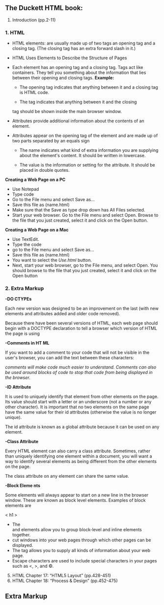 ## The Duckett HTML book:

1. Introduction (pp.2-11)
###  1. HTML 

  - HTML elements: are usually made up of two tags an opening tag and a closing tag. (The closing tag has an extra forward slash in it.)
      
  - HTML Uses Elements to Describe the Structure of Pages
  - Each element has an opening tag and a closing tag. Tags act like containers. They tell you something about the information that lies between their opening and closing tags.
       **Example:**
       
    - The opening <html> tag indicates that anything between it and a closing </html> tag is HTML code.

    - The <body> tag indicates that anything between it and the closing
     </body> tag should be shown inside the main browser window.
      
 - Attributes provide additional information about the contents of an element. 
       
 - Attributes appear on the opening tag of the element and are  made up of two parts  separated by an equals sign

    * The name  indicates what kind of extra information you are supplying about the element's content. It should be written in lowercase.

    * The value is the information or setting for the attribute. It should be placed in double quotes. 

      
 **Creating a Web Page on a PC**   
   
  * Use  Notepad
  * Type code
  * Go to the File menu and select Save as... 
  * Save this file as (name.html)
  * Make sure that the Save as type drop down has All Files selected.
  * Start your web browser. Go to the File menu and select Open. Browse to the file that you just created, select it and click on the Open button.

**Creating a Web Page on a Mac**

  * Use  TextEdit.
  * Type the code
  * go to the File menu and select Save as...
  * Save this file as (name.html)
  * You want to select the *Use.html* button. 
  * Next, start your web browser, go to the File menu, and select Open. You should browse to the file that you just created, select it and click on the Open button



### 2. Extra Markup

  **-DO CTYPEs**
  
Each new version was designed to be an improvement on the last (with new elements and attributes added and older code removed).

Because there have been several versions of HTML, each web page should begin with a DOCTYPE declaration to tell a browser which version of HTML the page is using



  **-Comments in HT ML**
  
If you want to add a comment to your code that will not be visible in the user's browser, you can add the text between these
characters:
<!-- comment goes here -->

*comments will make code much easier to understand.*
*Comments can also be used around blocks of code to stop that code from being displayed in the browser.*

**-ID Attribute**

It is used to
uniquely identify that element
from other elements on the
page. Its value should start with
a letter or an underscore (not a
number or any other character).
It is important that no two
elements on the same page
have the same value for their id
attributes (otherwise the value is
no longer unique).


The id attribute is known as a
global attribute because it can
be used on any element.


**-Class Attribute**

Every HTML element can
also carry a class attribute.
Sometimes, rather than uniquely
identifying one element within
a document, you will want a
way to identify several elements
as being different from the
other elements on the page.

The class attribute on any
element can share the same
value.

**-Block Eleme nts**

Some elements will always
appear to start on a new line in
the browser window. These are
known as block level elements.
Examples of block elements are

&lt; h1 &gt;

* The <div> and <span> elements allow you to group
block-level and inline elements together.
* <iframes> cut windows into your web pages through
which other pages can be displayed.
* The <meta> tag allows you to supply all kinds of
information about your web page.
* Escape characters are used to include special
characters in your pages such as <, >, and ©.
  
  
  



5. HTML Chapter 17: “HTML5 Layout” (pp.428-451)
6. HTML Chapter 18: “Process & Design” (pp.452-475)


## Extra Markup
  
  
